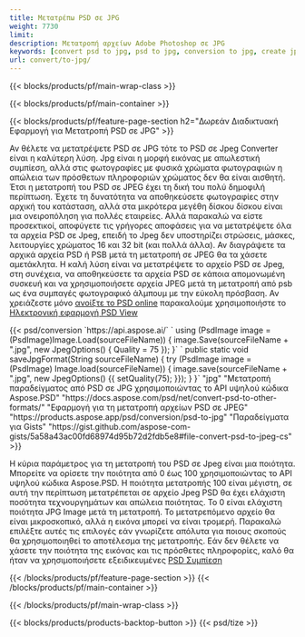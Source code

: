 ```yaml
---
title: Μετατρέπω PSD σε JPG
weight: 7730
limit: 
description: Μετατροπή αρχείων Adobe Photoshop σε JPG
keywords: [convert psd to jpg, psd to jpg, conversion to jpg, create jpg from psd, print psd as jpg]
url: convert/to-jpg/
---
```


{{< blocks/products/pf/main-wrap-class >}}

{{< blocks/products/pf/main-container >}}

{{< blocks/products/pf/feature-page-section h2="Δωρεάν Διαδικτυακή Εφαρμογή για Μετατροπή PSD σε JPG" >}}
<p>Αν θέλετε να μετατρέψετε PSD σε JPG τότε το PSD σε Jpeg Converter είναι η καλύτερη λύση. Jpg είναι η μορφή εικόνας με απωλεστική συμπίεση, αλλά στις φωτογραφίες με φυσικά χρώματα φωτογραφιών η απώλεια των πρόσθετων πληροφοριών χρώματος δεν θα είναι αισθητή. Έτσι η μετατροπή του PSD σε JPEG έχει τη δική του πολύ δημοφιλή περίπτωση. Έχετε τη δυνατότητα να αποθηκεύσετε φωτογραφίες στην αρχική του κατάσταση, αλλά στα μικρότερα μεγέθη δίσκου δίσκου είναι μια ονειροπόληση για πολλές εταιρείες. Αλλά παρακαλώ να είστε προσεκτικοί, αποφύγετε τις γρήγορες αποφάσεις για να μετατρέψετε όλα τα αρχεία PSD σε Jpeg, επειδή το Jpeg δεν υποστηρίζει στρώσεις, μάσκες, λειτουργίες χρώματος 16 και 32 bit (και πολλά άλλα). Αν διαγράψετε τα αρχικά αρχεία PSD ή PSB μετά τη μετατροπή σε JPEG θα τα χάσετε αμετάκλητα. Η καλή λύση είναι να μετατρέψετε το αρχείο PSD σε Jpeg, στη συνέχεια, να αποθηκεύσετε τα αρχεία PSD σε κάποια απομονωμένη συσκευή και να χρησιμοποιήσετε αρχεία JPEG μετά τη μετατροπή από psb ως ένα συμπαγές φωτογραφικό άλμπουμ με την εύκολη πρόσβαση. Αν χρειάζεστε μόνο <a href="/psd/view">ανοίξτε το PSD online</a> παρακαλούμε χρησιμοποιήστε το <a href="/psd/view">Ηλεκτρονική εφαρμογή PSD View</a></p>
{{< psd/conversion `https://api.aspose.ai/` 
`    using (PsdImage image = (PsdImage)Image.Load(sourceFileName))
    {
        image.Save(sourceFileName + ".jpg",  new JpegOptions() { Quality = 75 });
    }` 
`    public static void saveJpgFormat(String sourceFileName) {
        try (PsdImage image = (PsdImage) Image.load(sourceFileName)) {
            image.save(sourceFileName + ".jpg", new JpegOptions() {{
                setQuality(75);
            }});
        }
    }` 
		"jpg" 
"Μετατροπή παραδείγματος από PSD σε JPG χρησιμοποιώντας το API υψηλού κώδικα Aspose.PSD"  "https://docs.aspose.com/psd/net/convert-psd-to-other-formats/" 
"Εφαρμογή για τη μετατροπή αρχείων PSD σε JPEG" "https://products.aspose.app/psd/conversion/psd-to-jpg" 
"Παραδείγματα για Gists" "https://gist.github.com/aspose-com-gists/5a58a43ac00fd68974d95b72d2fdb5e8#file-convert-psd-to-jpeg-cs" >}}
<p>Η κύρια παράμετρος για τη μετατροπή του PSD σε Jpeg είναι μια ποιότητα. Μπορείτε να ορίσετε την ποιότητα από 0 έως 100 χρησιμοποιώντας το API υψηλού κώδικα Aspose.PSD. Η ποιότητα μετατροπής 100 είναι μέγιστη, σε αυτή την περίπτωση μετατρέπεται σε αρχείο Jpeg PSD θα έχει ελάχιστη ποσότητα τεχνουργημάτων και απώλεια ποιότητας. Το 0 είναι ελάχιστη ποιότητα JPG Image μετά τη μετατροπή. Το μετατρεπόμενο αρχείο θα είναι μικροσκοπικό, αλλά η εικόνα μπορεί να είναι τρομερή. Παρακαλώ επιλέξτε αυτές τις επιλογές εάν γνωρίζετε απόλυτα για ποιους σκοπούς θα χρησιμοποιηθεί το αποτέλεσμα της μετατροπής. Εάν δεν θέλετε να χάσετε την ποιότητα της εικόνας και τις πρόσθετες πληροφορίες, καλό θα ήταν να χρησιμοποιήσετε εξειδικευμένες <a href="/psd/reduce-size">PSD Συμπίεση</a></p>
{{< /blocks/products/pf/feature-page-section >}}
{{< /blocks/products/pf/main-container >}}


{{< /blocks/products/pf/main-wrap-class >}}

{{< blocks/products/products-backtop-button >}}
{{< psd/tize >}}
